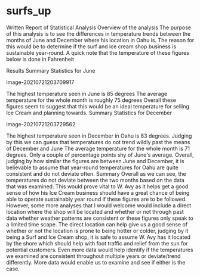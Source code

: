 # surfs_up

Written Report of Statistical Analysis
Overview of the analysis
The purpose of this analysis is to see the differences in temperature trends between the months of June and December where his location in Oahu is. The reason for this would be to determine if the surf and ice cream shop business is sustainable year-round. A quick note that the temperature of these figures below is done in Fahrenheit

Results
Summary Statistics for June

image-20210721203709917

The highest temperature seen in June is 85 degrees
The average temperature for the whole month is roughly 75 degrees
Overall these figures seem to suggest that this would be an ideal temperature for selling Ice Cream and planning towards.
Summary Statistics for December

image-20210721203729562

The highest temperature seen in December in Oahu is 83 degrees. Judging by this we can guess that temperatures do not trend wildly past the means of December and June
The average temperature for the whole month is 71 degrees. Only a couple of percentage points shy of June's average.
Overall, judging by how similar the figures are between June and December, it is believable to assume that year-round temperatures for Oahu are quite consistent and do not deviate often.
Summary
Overall as we can see, the temperatures do not deviate between the two months based on the data that was examined. This would prove vital to W. Avy as it helps get a good sense of how his Ice Cream business should have a great chance of being able to operate sustainably year round if these figures are to be followed. However, some more analyses that I would welcome would include a direct location where the shop will be located and whether or not through past data whether weather patterns are consistent or these figures only speak to a limited time scape. The direct location can help give us a good sense of whether or not the location is prone to being hotter or colder, judging by it being a Surf and Ice Cream shop, it is safe to assume W. Avy has it located by the shore which should help with foot traffic and relief from the sun for potential customers. Even more data would help identify if the temperatures we examined are consistent throughout multiple years or deviate/trend differently. More data would enable us to examine and see if either is the case.
